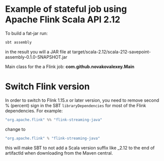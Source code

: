 # Example of stateful job using Apache Flink Scala API 2.12 

To build a fat-jar run:

```bash
sbt assembly
```

in the result you will a JAR file at target/scala-2.12/scala-212-savepoint-assembly-0.1.0-SNAPSHOT.jar

Main class for the a Flink job: __com.github.novakovalexey.Main__

# Switch Flink version

In order to switch to Flink 1.15.x or later version, you need to remove second % (percent) sign in the SBT `libraryDependencies` for most of the Flink dependencies. For example:

```scala
"org.apache.flink" %% "flink-streaming-java"
```
change to 

```scala
"org.apache.flink" % "flink-streaming-java"
```

this will make SBT to not add a Scala version suffix like _2.12 to the end of artifactId when
downloading from the Maven central.